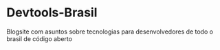 # Devtools-Brasil
Blogsite com asuntos sobre tecnologias para desenvolvedores de todo o brasil de código aberto
